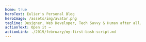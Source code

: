 ```yaml
---
home: true
heroText: Eulier's Personal Blog
heroImage: /assets/img/avatar.png
tagline: Designer, Web Developer, Tech Savvy & Human after all.
actionText: Open it →
actionLink: ./2019/february/my-first-bash-script.md
---
```

